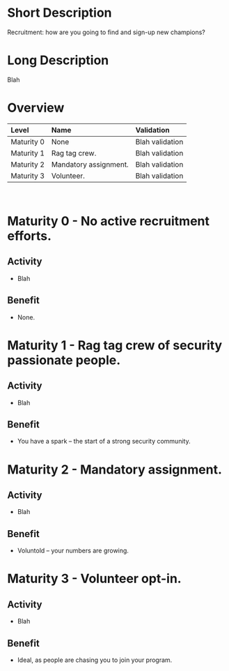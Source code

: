 # Short Description
Recruitment: how are you going to find and sign-up new champions?

# Long Description
Blah

# Overview

| Level | Name | Validation |
|:---|:---|:---|
| Maturity 0 | None | Blah validation
| Maturity 1 | Rag tag crew. | Blah validation
| Maturity 2 | Mandatory assignment. | Blah validation
| Maturity 3 | Volunteer. | Blah validation

&nbsp;
# Maturity 0 - No active recruitment efforts.

## Activity
* Blah
  
## Benefit
* None.

# Maturity 1 - Rag tag crew of security passionate people.

## Activity
* Blah 

## Benefit
* You have a spark – the start of a strong security community.

# Maturity 2 - Mandatory assignment.

## Activity
* Blah

## Benefit
* Voluntold – your numbers are growing.

# Maturity 3 - Volunteer opt-in.

## Activity
* Blah

## Benefit
* Ideal, as people are chasing you to join your program.